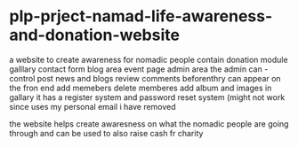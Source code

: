# plp-prject-namad-life-awareness-and-donation-website
a website to create awareness for nomadic people 
contain donation module 
galllary 
contact form blog area
event page 
admin area
the admin can - control post news and blogs  review comments beforenthry can appear on the fron end add memebers delete memberes add album and images in gallary
it has a register system and password reset system (might not work since uses my personal email i have removed 



the website helps create awaresness on what the nomadic people are going through and can be used to also raise cash fr charity 

